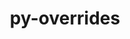 ---
title: "py-overrides"
layout: cache
categories: [package, develop]
meta: {"compilers": ["none"], "num_specs": 99, "num_specs_by_stack": {"data-vis-sdk": 49, "e4s": 3, "e4s-neoverse-v2": 47, "root": 99}, "oss": ["ubuntu20.04", "ubuntu22.04"], "platforms": ["linux"], "stacks": ["data-vis-sdk", "e4s", "e4s-neoverse-v2", "root"], "targets": ["neoverse_v2", "x86_64_v3"], "versions": ["7.3.1", "7.7.0"]}
spec_details: [{"compiler": "none", "hash": "2canxdzvdrllpcw3bc33qc7t3l46sp5o", "os": "ubuntu22.04", "platform": "linux", "size": "-", "stacks": ["e4s-neoverse-v2", "root"], "target": "neoverse_v2", "variants": ["build_system=python_pip"], "versions": ["7.3.1"]}, {"compiler": "none", "hash": "2cuimxusr5agknbrfopm2ohw3odiikkz", "os": "ubuntu22.04", "platform": "linux", "size": "-", "stacks": ["e4s-neoverse-v2", "root"], "target": "neoverse_v2", "variants": ["build_system=python_pip"], "versions": ["7.3.1"]}, {"compiler": "none", "hash": "2hoea5p5l6suvmzpaw4eqil64vjt3usq", "os": "ubuntu22.04", "platform": "linux", "size": "-", "stacks": ["e4s-neoverse-v2", "root"], "target": "neoverse_v2", "variants": ["build_system=python_pip"], "versions": ["7.3.1"]}, {"compiler": "none", "hash": "2i3thtztvi5s7vt33knmjsnjeuckqayj", "os": "ubuntu22.04", "platform": "linux", "size": "-", "stacks": ["e4s-neoverse-v2", "root"], "target": "neoverse_v2", "variants": ["build_system=python_pip"], "versions": ["7.3.1"]}, {"compiler": "none", "hash": "2yplao4qsavm4s275tkyb2fgg7gv4gud", "os": "ubuntu20.04", "platform": "linux", "size": "-", "stacks": ["data-vis-sdk", "root"], "target": "x86_64_v3", "variants": ["build_system=python_pip"], "versions": ["7.3.1"]}, {"compiler": "none", "hash": "355bad77k323vo6cmt7h3uquubhyqfow", "os": "ubuntu20.04", "platform": "linux", "size": "-", "stacks": ["data-vis-sdk", "root"], "target": "x86_64_v3", "variants": ["build_system=python_pip"], "versions": ["7.7.0"]}, {"compiler": "none", "hash": "3djcdgoylimgdxjmsas6ijvlixadxow2", "os": "ubuntu20.04", "platform": "linux", "size": "-", "stacks": ["data-vis-sdk", "root"], "target": "x86_64_v3", "variants": ["build_system=python_pip"], "versions": ["7.3.1"]}, {"compiler": "none", "hash": "3sjzzooafh32l6gemmuh6yuiwpjsbzgt", "os": "ubuntu22.04", "platform": "linux", "size": "-", "stacks": ["e4s", "root"], "target": "x86_64_v3", "variants": ["build_system=python_pip"], "versions": ["7.7.0"]}, {"compiler": "none", "hash": "464lcpdzy6ydttl6ylrezzpxnsrpmsk2", "os": "ubuntu22.04", "platform": "linux", "size": "-", "stacks": ["e4s-neoverse-v2", "root"], "target": "neoverse_v2", "variants": ["build_system=python_pip"], "versions": ["7.7.0"]}, {"compiler": "none", "hash": "47mvemsa2sreadld62335f4tnafzwbit", "os": "ubuntu20.04", "platform": "linux", "size": "-", "stacks": ["data-vis-sdk", "root"], "target": "x86_64_v3", "variants": ["build_system=python_pip"], "versions": ["7.3.1"]}, {"compiler": "none", "hash": "4fihvcy4tc464ulzmg7ugyiz3iy6oslt", "os": "ubuntu20.04", "platform": "linux", "size": "-", "stacks": ["data-vis-sdk", "root"], "target": "x86_64_v3", "variants": ["build_system=python_pip"], "versions": ["7.3.1"]}, {"compiler": "none", "hash": "5ngldp2izit2qt3dgy7rsci2u6q6nn2z", "os": "ubuntu20.04", "platform": "linux", "size": "-", "stacks": ["data-vis-sdk", "root"], "target": "x86_64_v3", "variants": ["build_system=python_pip"], "versions": ["7.7.0"]}, {"compiler": "none", "hash": "5xqhuyhhb6ioh6hckuezg4wekef34un7", "os": "ubuntu20.04", "platform": "linux", "size": "-", "stacks": ["data-vis-sdk", "root"], "target": "x86_64_v3", "variants": ["build_system=python_pip"], "versions": ["7.3.1"]}, {"compiler": "none", "hash": "63tufbpr54dypgktr77lfgdlyrvgjngo", "os": "ubuntu20.04", "platform": "linux", "size": "-", "stacks": ["data-vis-sdk", "root"], "target": "x86_64_v3", "variants": ["build_system=python_pip"], "versions": ["7.3.1"]}, {"compiler": "none", "hash": "6dxa2ko56q5i3niah6lnwi6q5g2kp2wh", "os": "ubuntu20.04", "platform": "linux", "size": "-", "stacks": ["data-vis-sdk", "root"], "target": "x86_64_v3", "variants": ["build_system=python_pip"], "versions": ["7.3.1"]}, {"compiler": "none", "hash": "6hlavexz4b6bird2pmn6uljvgyxl7lc5", "os": "ubuntu20.04", "platform": "linux", "size": "-", "stacks": ["data-vis-sdk", "root"], "target": "x86_64_v3", "variants": ["build_system=python_pip"], "versions": ["7.3.1"]}, {"compiler": "none", "hash": "6mtyrlwbnnsfhcgy25o4ux7rzgrqclwy", "os": "ubuntu20.04", "platform": "linux", "size": "-", "stacks": ["data-vis-sdk", "root"], "target": "x86_64_v3", "variants": ["build_system=python_pip"], "versions": ["7.3.1"]}, {"compiler": "none", "hash": "6xgqjg7exos45c436vcohtnbplwpkomt", "os": "ubuntu22.04", "platform": "linux", "size": "-", "stacks": ["e4s-neoverse-v2", "root"], "target": "neoverse_v2", "variants": ["build_system=python_pip"], "versions": ["7.3.1"]}, {"compiler": "none", "hash": "6yr7ejcdlqtttn7dxoke4hpzdc46kc7k", "os": "ubuntu20.04", "platform": "linux", "size": "-", "stacks": ["data-vis-sdk", "root"], "target": "x86_64_v3", "variants": ["build_system=python_pip"], "versions": ["7.3.1"]}, {"compiler": "none", "hash": "72ls37x6qiud3df46zedsxjv3sg7mkp5", "os": "ubuntu22.04", "platform": "linux", "size": "-", "stacks": ["e4s-neoverse-v2", "root"], "target": "neoverse_v2", "variants": ["build_system=python_pip"], "versions": ["7.3.1"]}, {"compiler": "none", "hash": "7hgho25vythmnptdmuh33ek46e7ed2zo", "os": "ubuntu22.04", "platform": "linux", "size": "-", "stacks": ["e4s-neoverse-v2", "root"], "target": "neoverse_v2", "variants": ["build_system=python_pip"], "versions": ["7.7.0"]}, {"compiler": "none", "hash": "7ipa6xnerljuunouv6w6enbgbmbxx35x", "os": "ubuntu22.04", "platform": "linux", "size": "-", "stacks": ["e4s-neoverse-v2", "root"], "target": "neoverse_v2", "variants": ["build_system=python_pip"], "versions": ["7.3.1"]}, {"compiler": "none", "hash": "7niolwvjdm3dbl3d7oiri44ohburctz6", "os": "ubuntu22.04", "platform": "linux", "size": "-", "stacks": ["e4s-neoverse-v2", "root"], "target": "neoverse_v2", "variants": ["build_system=python_pip"], "versions": ["7.3.1"]}, {"compiler": "none", "hash": "7zebpm4r6sow23z3sxcjgn2z7hb5cyed", "os": "ubuntu22.04", "platform": "linux", "size": "-", "stacks": ["e4s-neoverse-v2", "root"], "target": "neoverse_v2", "variants": ["build_system=python_pip"], "versions": ["7.3.1"]}, {"compiler": "none", "hash": "7zlvgo474awe4mmlyelnm6pfdytid2gq", "os": "ubuntu20.04", "platform": "linux", "size": "-", "stacks": ["data-vis-sdk", "root"], "target": "x86_64_v3", "variants": ["build_system=python_pip"], "versions": ["7.7.0"]}, {"compiler": "none", "hash": "a645bxjpgijugb6ufcwecrhgmsslql2r", "os": "ubuntu20.04", "platform": "linux", "size": "-", "stacks": ["data-vis-sdk", "root"], "target": "x86_64_v3", "variants": ["build_system=python_pip"], "versions": ["7.3.1"]}, {"compiler": "none", "hash": "afcwrhmjj74cvvw45w2axvl6lllrisp3", "os": "ubuntu22.04", "platform": "linux", "size": "-", "stacks": ["e4s-neoverse-v2", "root"], "target": "neoverse_v2", "variants": ["build_system=python_pip"], "versions": ["7.3.1"]}, {"compiler": "none", "hash": "afhhg7h3qf53sfawhw4dua6w2sajxcjc", "os": "ubuntu20.04", "platform": "linux", "size": "-", "stacks": ["data-vis-sdk", "root"], "target": "x86_64_v3", "variants": ["build_system=python_pip"], "versions": ["7.3.1"]}, {"compiler": "none", "hash": "afpm3xkdz3yrixahc6rxp3jgg2zpmiob", "os": "ubuntu20.04", "platform": "linux", "size": "-", "stacks": ["data-vis-sdk", "root"], "target": "x86_64_v3", "variants": ["build_system=python_pip"], "versions": ["7.3.1"]}, {"compiler": "none", "hash": "ap3ajwsfgjitqbsfdbpvpvaquzdbtiq5", "os": "ubuntu22.04", "platform": "linux", "size": "-", "stacks": ["e4s-neoverse-v2", "root"], "target": "neoverse_v2", "variants": ["build_system=python_pip"], "versions": ["7.3.1"]}, {"compiler": "none", "hash": "b4hbwwz4kjiftudxsl7pjaqndkfl5ydz", "os": "ubuntu22.04", "platform": "linux", "size": "-", "stacks": ["e4s-neoverse-v2", "root"], "target": "neoverse_v2", "variants": ["build_system=python_pip"], "versions": ["7.3.1"]}, {"compiler": "none", "hash": "cvvw66dyhl7mmuuoxjhfc4tbayqfwc77", "os": "ubuntu22.04", "platform": "linux", "size": "-", "stacks": ["e4s-neoverse-v2", "root"], "target": "neoverse_v2", "variants": ["build_system=python_pip"], "versions": ["7.3.1"]}, {"compiler": "none", "hash": "cyrv22imijcczs7lqvmzbl3eak2yl2zp", "os": "ubuntu20.04", "platform": "linux", "size": "-", "stacks": ["data-vis-sdk", "root"], "target": "x86_64_v3", "variants": ["build_system=python_pip"], "versions": ["7.3.1"]}, {"compiler": "none", "hash": "dhiu7kjtky5tdbbwjg7ay7ms7ui6ucz4", "os": "ubuntu20.04", "platform": "linux", "size": "-", "stacks": ["data-vis-sdk", "root"], "target": "x86_64_v3", "variants": ["build_system=python_pip"], "versions": ["7.3.1"]}, {"compiler": "none", "hash": "dounx2ohfgwhyysedlwumlyb6nlckz4l", "os": "ubuntu20.04", "platform": "linux", "size": "-", "stacks": ["data-vis-sdk", "root"], "target": "x86_64_v3", "variants": ["build_system=python_pip"], "versions": ["7.3.1"]}, {"compiler": "none", "hash": "dpcbt6ojui5j77h3rxgh4gh27rcyk2kv", "os": "ubuntu20.04", "platform": "linux", "size": "-", "stacks": ["data-vis-sdk", "root"], "target": "x86_64_v3", "variants": ["build_system=python_pip"], "versions": ["7.3.1"]}, {"compiler": "none", "hash": "ejvgvaqxw4bzczdzd5xkwu3pbxn6cyoh", "os": "ubuntu22.04", "platform": "linux", "size": "-", "stacks": ["e4s-neoverse-v2", "root"], "target": "neoverse_v2", "variants": ["build_system=python_pip"], "versions": ["7.3.1"]}, {"compiler": "none", "hash": "emymrcj35r2z7s4uxk5ycc7xjrfwljqg", "os": "ubuntu20.04", "platform": "linux", "size": "-", "stacks": ["data-vis-sdk", "root"], "target": "x86_64_v3", "variants": ["build_system=python_pip"], "versions": ["7.3.1"]}, {"compiler": "none", "hash": "epxusckz2ipg7ns4wmtbkoicyvi2vu6t", "os": "ubuntu20.04", "platform": "linux", "size": "-", "stacks": ["data-vis-sdk", "root"], "target": "x86_64_v3", "variants": ["build_system=python_pip"], "versions": ["7.3.1"]}, {"compiler": "none", "hash": "ewcqmo64hscrtbcuuehvorquszuearb4", "os": "ubuntu20.04", "platform": "linux", "size": "-", "stacks": ["data-vis-sdk", "root"], "target": "x86_64_v3", "variants": ["build_system=python_pip"], "versions": ["7.3.1"]}, {"compiler": "none", "hash": "giuhdqrt7usw6kzx7tt6m556voiogxf7", "os": "ubuntu22.04", "platform": "linux", "size": "-", "stacks": ["e4s-neoverse-v2", "root"], "target": "neoverse_v2", "variants": ["build_system=python_pip"], "versions": ["7.7.0"]}, {"compiler": "none", "hash": "gnqljyhdxt3tiuw5rx65z3hdq4r2dffx", "os": "ubuntu20.04", "platform": "linux", "size": "-", "stacks": ["data-vis-sdk", "root"], "target": "x86_64_v3", "variants": ["build_system=python_pip"], "versions": ["7.7.0"]}, {"compiler": "none", "hash": "gnqvfzlgejvhvp2iada3q2wgn23cq6vw", "os": "ubuntu20.04", "platform": "linux", "size": "-", "stacks": ["data-vis-sdk", "root"], "target": "x86_64_v3", "variants": ["build_system=python_pip"], "versions": ["7.3.1"]}, {"compiler": "none", "hash": "gxgohsl5or7xbzeza5zkrujwoka57umm", "os": "ubuntu20.04", "platform": "linux", "size": "-", "stacks": ["data-vis-sdk", "root"], "target": "x86_64_v3", "variants": ["build_system=python_pip"], "versions": ["7.3.1"]}, {"compiler": "none", "hash": "hdqepipf654pcvfb5e7sfwjcvwbn5kxi", "os": "ubuntu22.04", "platform": "linux", "size": "-", "stacks": ["e4s-neoverse-v2", "root"], "target": "neoverse_v2", "variants": ["build_system=python_pip"], "versions": ["7.3.1"]}, {"compiler": "none", "hash": "hidzii6p5lvag4scw4ulcovbqvl7f3vc", "os": "ubuntu22.04", "platform": "linux", "size": "-", "stacks": ["e4s-neoverse-v2", "root"], "target": "neoverse_v2", "variants": ["build_system=python_pip"], "versions": ["7.3.1"]}, {"compiler": "none", "hash": "hiwuvx6lneeort4teaewyjjnoqcgx3xf", "os": "ubuntu20.04", "platform": "linux", "size": "-", "stacks": ["data-vis-sdk", "root"], "target": "x86_64_v3", "variants": ["build_system=python_pip"], "versions": ["7.3.1"]}, {"compiler": "none", "hash": "i3tur5w2th6w3v3a5fpflr77tflxghwb", "os": "ubuntu20.04", "platform": "linux", "size": "-", "stacks": ["data-vis-sdk", "root"], "target": "x86_64_v3", "variants": ["build_system=python_pip"], "versions": ["7.7.0"]}, {"compiler": "none", "hash": "iwk7wgtzvinvyqs3d5ov7e6jqsbz6skc", "os": "ubuntu20.04", "platform": "linux", "size": "-", "stacks": ["data-vis-sdk", "root"], "target": "x86_64_v3", "variants": ["build_system=python_pip"], "versions": ["7.3.1"]}, {"compiler": "none", "hash": "jf4euanuyggx3tixiqolwbjnfn2zy7lf", "os": "ubuntu22.04", "platform": "linux", "size": "-", "stacks": ["e4s-neoverse-v2", "root"], "target": "neoverse_v2", "variants": ["build_system=python_pip"], "versions": ["7.3.1"]}, {"compiler": "none", "hash": "jmh7mczgdsn2u5j4oueiamdb64n6zt2m", "os": "ubuntu22.04", "platform": "linux", "size": "-", "stacks": ["e4s-neoverse-v2", "root"], "target": "neoverse_v2", "variants": ["build_system=python_pip"], "versions": ["7.3.1"]}, {"compiler": "none", "hash": "jqmtlrabfafxep5hbkhx34ybknytnkyj", "os": "ubuntu20.04", "platform": "linux", "size": "-", "stacks": ["data-vis-sdk", "root"], "target": "x86_64_v3", "variants": ["build_system=python_pip"], "versions": ["7.3.1"]}, {"compiler": "none", "hash": "jtancd67ve3ppmqa6ll2ewttwqpuatrm", "os": "ubuntu20.04", "platform": "linux", "size": "-", "stacks": ["data-vis-sdk", "root"], "target": "x86_64_v3", "variants": ["build_system=python_pip"], "versions": ["7.3.1"]}, {"compiler": "none", "hash": "jur5krq7p5nuthr52sw3frrdk26ai4th", "os": "ubuntu20.04", "platform": "linux", "size": "-", "stacks": ["data-vis-sdk", "root"], "target": "x86_64_v3", "variants": ["build_system=python_pip"], "versions": ["7.3.1"]}, {"compiler": "none", "hash": "jzvi3vw3tko5iswcl6p6ixpajfgezypz", "os": "ubuntu22.04", "platform": "linux", "size": "-", "stacks": ["e4s-neoverse-v2", "root"], "target": "neoverse_v2", "variants": ["build_system=python_pip"], "versions": ["7.3.1"]}, {"compiler": "none", "hash": "kbjrwogebatcxb7x2hiuxya4h2fidfby", "os": "ubuntu22.04", "platform": "linux", "size": "-", "stacks": ["e4s-neoverse-v2", "root"], "target": "neoverse_v2", "variants": ["build_system=python_pip"], "versions": ["7.3.1"]}, {"compiler": "none", "hash": "kpkxlqxcvyig4uhn6wvdsn7ubkdcnvni", "os": "ubuntu22.04", "platform": "linux", "size": "-", "stacks": ["e4s-neoverse-v2", "root"], "target": "neoverse_v2", "variants": ["build_system=python_pip"], "versions": ["7.7.0"]}, {"compiler": "none", "hash": "kye6s6763raaf33ank4yud36kjvszcc6", "os": "ubuntu22.04", "platform": "linux", "size": "-", "stacks": ["e4s-neoverse-v2", "root"], "target": "neoverse_v2", "variants": ["build_system=python_pip"], "versions": ["7.3.1"]}, {"compiler": "none", "hash": "lx4f7pq2klxvnvporhvwfl7j6g65od52", "os": "ubuntu20.04", "platform": "linux", "size": "-", "stacks": ["data-vis-sdk", "root"], "target": "x86_64_v3", "variants": ["build_system=python_pip"], "versions": ["7.3.1"]}, {"compiler": "none", "hash": "m5ioqdtuexp43qli47eqphr24udvpbtg", "os": "ubuntu22.04", "platform": "linux", "size": "-", "stacks": ["e4s-neoverse-v2", "root"], "target": "neoverse_v2", "variants": ["build_system=python_pip"], "versions": ["7.3.1"]}, {"compiler": "none", "hash": "mjfdt6dhdyqpupjjczithxumy4nal4nu", "os": "ubuntu20.04", "platform": "linux", "size": "-", "stacks": ["data-vis-sdk", "root"], "target": "x86_64_v3", "variants": ["build_system=python_pip"], "versions": ["7.3.1"]}, {"compiler": "none", "hash": "msjeb2y63mlqxfxanydn6lwcogwiq7lf", "os": "ubuntu20.04", "platform": "linux", "size": "-", "stacks": ["data-vis-sdk", "root"], "target": "x86_64_v3", "variants": ["build_system=python_pip"], "versions": ["7.7.0"]}, {"compiler": "none", "hash": "n4yxayqgabsdpojpauwe6744qy6jv5u3", "os": "ubuntu22.04", "platform": "linux", "size": "-", "stacks": ["e4s-neoverse-v2", "root"], "target": "neoverse_v2", "variants": ["build_system=python_pip"], "versions": ["7.3.1"]}, {"compiler": "none", "hash": "n75kviqmaxwqdbhm5mpmp2dzj2kcxcgh", "os": "ubuntu20.04", "platform": "linux", "size": "-", "stacks": ["data-vis-sdk", "root"], "target": "x86_64_v3", "variants": ["build_system=python_pip"], "versions": ["7.3.1"]}, {"compiler": "none", "hash": "o6pewd2d4c5yaq524rqvwzyv23ur6547", "os": "ubuntu20.04", "platform": "linux", "size": "-", "stacks": ["data-vis-sdk", "root"], "target": "x86_64_v3", "variants": ["build_system=python_pip"], "versions": ["7.3.1"]}, {"compiler": "none", "hash": "oimvnx4fn65oex67njvuxk3bagfqgzm4", "os": "ubuntu22.04", "platform": "linux", "size": "-", "stacks": ["e4s-neoverse-v2", "root"], "target": "neoverse_v2", "variants": ["build_system=python_pip"], "versions": ["7.3.1"]}, {"compiler": "none", "hash": "ojdeirxmgsaggf7ydlooge2vpiox7uzm", "os": "ubuntu20.04", "platform": "linux", "size": "-", "stacks": ["data-vis-sdk", "root"], "target": "x86_64_v3", "variants": ["build_system=python_pip"], "versions": ["7.3.1"]}, {"compiler": "none", "hash": "omdvzy3d7l3mo47zbwchy4w4iz3xjeko", "os": "ubuntu22.04", "platform": "linux", "size": "-", "stacks": ["e4s-neoverse-v2", "root"], "target": "neoverse_v2", "variants": ["build_system=python_pip"], "versions": ["7.7.0"]}, {"compiler": "none", "hash": "owszb7hzxn4kispnkow72r2mrl5ctjjx", "os": "ubuntu22.04", "platform": "linux", "size": "-", "stacks": ["e4s-neoverse-v2", "root"], "target": "neoverse_v2", "variants": ["build_system=python_pip"], "versions": ["7.7.0"]}, {"compiler": "none", "hash": "ppkipqogbetr6fc66zzebnbud3chqfwt", "os": "ubuntu20.04", "platform": "linux", "size": "-", "stacks": ["data-vis-sdk", "root"], "target": "x86_64_v3", "variants": ["build_system=python_pip"], "versions": ["7.3.1"]}, {"compiler": "none", "hash": "ptxrazabsjqksfqolod4jsbizgdx7tet", "os": "ubuntu20.04", "platform": "linux", "size": "-", "stacks": ["data-vis-sdk", "root"], "target": "x86_64_v3", "variants": ["build_system=python_pip"], "versions": ["7.3.1"]}, {"compiler": "none", "hash": "q3hgxxaqz3abtsoqk3nlthmtintf3pbt", "os": "ubuntu20.04", "platform": "linux", "size": "-", "stacks": ["data-vis-sdk", "root"], "target": "x86_64_v3", "variants": ["build_system=python_pip"], "versions": ["7.3.1"]}, {"compiler": "none", "hash": "r5kvoc4aphnhbnngqbtnqmc37wlteedp", "os": "ubuntu22.04", "platform": "linux", "size": "-", "stacks": ["e4s-neoverse-v2", "root"], "target": "neoverse_v2", "variants": ["build_system=python_pip"], "versions": ["7.3.1"]}, {"compiler": "none", "hash": "rkqy2zz6xcierqopeygzfuiegxx6m34z", "os": "ubuntu20.04", "platform": "linux", "size": "-", "stacks": ["data-vis-sdk", "root"], "target": "x86_64_v3", "variants": ["build_system=python_pip"], "versions": ["7.3.1"]}, {"compiler": "none", "hash": "rrzqycymdrn77qxkax7onanp6kokomsn", "os": "ubuntu22.04", "platform": "linux", "size": "-", "stacks": ["e4s-neoverse-v2", "root"], "target": "neoverse_v2", "variants": ["build_system=python_pip"], "versions": ["7.3.1"]}, {"compiler": "none", "hash": "rub5fstcc263kfq6q3sgqeeocgg2aok6", "os": "ubuntu22.04", "platform": "linux", "size": "-", "stacks": ["e4s-neoverse-v2", "root"], "target": "neoverse_v2", "variants": ["build_system=python_pip"], "versions": ["7.3.1"]}, {"compiler": "none", "hash": "rulopblyuhwvqmlfw33vxzvhbzex47l7", "os": "ubuntu22.04", "platform": "linux", "size": "-", "stacks": ["e4s-neoverse-v2", "root"], "target": "neoverse_v2", "variants": ["build_system=python_pip"], "versions": ["7.3.1"]}, {"compiler": "none", "hash": "rwpp5pgt65hh774m2qvioejblw63prk4", "os": "ubuntu20.04", "platform": "linux", "size": "-", "stacks": ["data-vis-sdk", "root"], "target": "x86_64_v3", "variants": ["build_system=python_pip"], "versions": ["7.3.1"]}, {"compiler": "none", "hash": "tfwlhbqhyltecnobod4kql55lsrehrig", "os": "ubuntu22.04", "platform": "linux", "size": "-", "stacks": ["e4s-neoverse-v2", "root"], "target": "neoverse_v2", "variants": ["build_system=python_pip"], "versions": ["7.3.1"]}, {"compiler": "none", "hash": "u4tdhbkslqrahop3touycwpr5mv3exyd", "os": "ubuntu22.04", "platform": "linux", "size": "-", "stacks": ["e4s-neoverse-v2", "root"], "target": "neoverse_v2", "variants": ["build_system=python_pip"], "versions": ["7.3.1"]}, {"compiler": "none", "hash": "uvui6v42m3ntlfuna4dwip5kk23vvwm2", "os": "ubuntu22.04", "platform": "linux", "size": "-", "stacks": ["e4s", "root"], "target": "x86_64_v3", "variants": ["build_system=python_pip"], "versions": ["7.7.0"]}, {"compiler": "none", "hash": "v4nnpev5jkup5xqijq2xhefdji37z6ut", "os": "ubuntu22.04", "platform": "linux", "size": "-", "stacks": ["e4s-neoverse-v2", "root"], "target": "neoverse_v2", "variants": ["build_system=python_pip"], "versions": ["7.3.1"]}, {"compiler": "none", "hash": "vcr5ei7ixu73lxqlbihdx6rt7xiyhrzh", "os": "ubuntu22.04", "platform": "linux", "size": "-", "stacks": ["e4s-neoverse-v2", "root"], "target": "neoverse_v2", "variants": ["build_system=python_pip"], "versions": ["7.3.1"]}, {"compiler": "none", "hash": "vctvlznwwhwe4srdezb2tksjns4yg4uk", "os": "ubuntu22.04", "platform": "linux", "size": "-", "stacks": ["e4s-neoverse-v2", "root"], "target": "neoverse_v2", "variants": ["build_system=python_pip"], "versions": ["7.3.1"]}, {"compiler": "none", "hash": "vgzaafnk2kdhsa5o2hprjwttgrvfcw3u", "os": "ubuntu22.04", "platform": "linux", "size": "-", "stacks": ["e4s-neoverse-v2", "root"], "target": "neoverse_v2", "variants": ["build_system=python_pip"], "versions": ["7.3.1"]}, {"compiler": "none", "hash": "vkawyb3oeu4wddvioxuxsd2emdjfs7nn", "os": "ubuntu22.04", "platform": "linux", "size": "-", "stacks": ["e4s-neoverse-v2", "root"], "target": "neoverse_v2", "variants": ["build_system=python_pip"], "versions": ["7.3.1"]}, {"compiler": "none", "hash": "vklfikhe33mdve2mqfafo37zxvhvd7cu", "os": "ubuntu22.04", "platform": "linux", "size": "-", "stacks": ["e4s-neoverse-v2", "root"], "target": "neoverse_v2", "variants": ["build_system=python_pip"], "versions": ["7.3.1"]}, {"compiler": "none", "hash": "vpvtxnsiiaxkzpuxccneb7usjq2rigc2", "os": "ubuntu20.04", "platform": "linux", "size": "-", "stacks": ["data-vis-sdk", "root"], "target": "x86_64_v3", "variants": ["build_system=python_pip"], "versions": ["7.3.1"]}, {"compiler": "none", "hash": "w5hu6sjhetn5kwwhot3ue4brdddrzlfl", "os": "ubuntu22.04", "platform": "linux", "size": "-", "stacks": ["e4s", "root"], "target": "x86_64_v3", "variants": ["build_system=python_pip"], "versions": ["7.7.0"]}, {"compiler": "none", "hash": "wf6m5x6h3xcf4uklarey254lz3ceofpi", "os": "ubuntu22.04", "platform": "linux", "size": "-", "stacks": ["e4s-neoverse-v2", "root"], "target": "neoverse_v2", "variants": ["build_system=python_pip"], "versions": ["7.3.1"]}, {"compiler": "none", "hash": "wlkuo62q4p7dpjkhypoiafykyecjiq5r", "os": "ubuntu20.04", "platform": "linux", "size": "-", "stacks": ["data-vis-sdk", "root"], "target": "x86_64_v3", "variants": ["build_system=python_pip"], "versions": ["7.3.1"]}, {"compiler": "none", "hash": "wx24mwx7r3ko3qxksiogomi2domg3wc6", "os": "ubuntu20.04", "platform": "linux", "size": "-", "stacks": ["data-vis-sdk", "root"], "target": "x86_64_v3", "variants": ["build_system=python_pip"], "versions": ["7.3.1"]}, {"compiler": "none", "hash": "x2ygyhrvdz5rwsu5ebj7bs3rlrv23ahm", "os": "ubuntu20.04", "platform": "linux", "size": "-", "stacks": ["data-vis-sdk", "root"], "target": "x86_64_v3", "variants": ["build_system=python_pip"], "versions": ["7.3.1"]}, {"compiler": "none", "hash": "xba6qfcquewfqfj63nbokpkthm7jtsw5", "os": "ubuntu22.04", "platform": "linux", "size": "-", "stacks": ["e4s-neoverse-v2", "root"], "target": "neoverse_v2", "variants": ["build_system=python_pip"], "versions": ["7.3.1"]}, {"compiler": "none", "hash": "yksxm5lc2bkm62b6e2iie2ksuabib6ov", "os": "ubuntu22.04", "platform": "linux", "size": "-", "stacks": ["e4s-neoverse-v2", "root"], "target": "neoverse_v2", "variants": ["build_system=python_pip"], "versions": ["7.3.1"]}, {"compiler": "none", "hash": "ynwxnv5mftlbehdf2sdwtngkppn6wn2u", "os": "ubuntu22.04", "platform": "linux", "size": "-", "stacks": ["e4s-neoverse-v2", "root"], "target": "neoverse_v2", "variants": ["build_system=python_pip"], "versions": ["7.3.1"]}, {"compiler": "none", "hash": "zrbmq3q2vz5stlsdxkljr22dzplrc3o6", "os": "ubuntu20.04", "platform": "linux", "size": "-", "stacks": ["data-vis-sdk", "root"], "target": "x86_64_v3", "variants": ["build_system=python_pip"], "versions": ["7.3.1"]}, {"compiler": "none", "hash": "zw6uz6zgyvdoakj3oww3rzmuwpyvitqm", "os": "ubuntu20.04", "platform": "linux", "size": "-", "stacks": ["data-vis-sdk", "root"], "target": "x86_64_v3", "variants": ["build_system=python_pip"], "versions": ["7.3.1"]}, {"compiler": "none", "hash": "zxudqmhevqw5bzctmq3vsulkuiu2crlq", "os": "ubuntu22.04", "platform": "linux", "size": "-", "stacks": ["e4s-neoverse-v2", "root"], "target": "neoverse_v2", "variants": ["build_system=python_pip"], "versions": ["7.3.1"]}]
---
